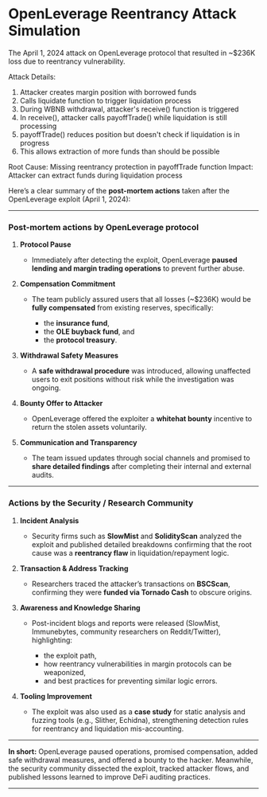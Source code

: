 # OpenLeverage Reentrancy Attack Simulation
The April 1, 2024 attack on OpenLeverage protocol that resulted in ~$236K loss due to reentrancy vulnerability.
 
Attack Details:
1. Attacker creates margin position with borrowed funds
2. Calls liquidate function to trigger liquidation process  
3. During WBNB withdrawal, attacker's receive() function is triggered
4. In receive(), attacker calls payoffTrade() while liquidation is still processing
5. payoffTrade() reduces position but doesn't check if liquidation is in progress
6. This allows extraction of more funds than should be possible
  
Root Cause: Missing reentrancy protection in payoffTrade function
Impact: Attacker can extract funds during liquidation process


Here’s a clear summary of the **post-mortem actions** taken after the OpenLeverage exploit (April 1, 2024):

---

### **Post-mortem actions by OpenLeverage protocol**

1. **Protocol Pause**

   * Immediately after detecting the exploit, OpenLeverage **paused lending and margin trading operations** to prevent further abuse.

2. **Compensation Commitment**

   * The team publicly assured users that all losses (\~\$236K) would be **fully compensated** from existing reserves, specifically:

     * the **insurance fund**,
     * the **OLE buyback fund**, and
     * the **protocol treasury**.

3. **Withdrawal Safety Measures**

   * A **safe withdrawal procedure** was introduced, allowing unaffected users to exit positions without risk while the investigation was ongoing.

4. **Bounty Offer to Attacker**

   * OpenLeverage offered the exploiter a **whitehat bounty** incentive to return the stolen assets voluntarily.

5. **Communication and Transparency**

   * The team issued updates through social channels and promised to **share detailed findings** after completing their internal and external audits.

---

### **Actions by the Security / Research Community**

1. **Incident Analysis**

   * Security firms such as **SlowMist** and **SolidityScan** analyzed the exploit and published detailed breakdowns confirming that the root cause was a **reentrancy flaw** in liquidation/repayment logic.

2. **Transaction & Address Tracking**

   * Researchers traced the attacker’s transactions on **BSCScan**, confirming they were **funded via Tornado Cash** to obscure origins.

3. **Awareness and Knowledge Sharing**

   * Post-incident blogs and reports were released (SlowMist, Immunebytes, community researchers on Reddit/Twitter), highlighting:

     * the exploit path,
     * how reentrancy vulnerabilities in margin protocols can be weaponized,
     * and best practices for preventing similar logic errors.

4. **Tooling Improvement**

   * The exploit was also used as a **case study** for static analysis and fuzzing tools (e.g., Slither, Echidna), strengthening detection rules for reentrancy and liquidation mis-accounting.

---

**In short:** OpenLeverage paused operations, promised compensation, added safe withdrawal measures, and offered a bounty to the hacker. Meanwhile, the security community dissected the exploit, tracked attacker flows, and published lessons learned to improve DeFi auditing practices.

---


